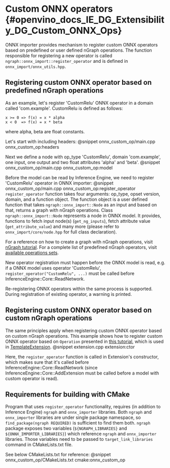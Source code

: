 # Custom ONNX operators {#openvino_docs_IE_DG_Extensibility_DG_Custom_ONNX_Ops}

ONNX importer provides mechanism to register custom ONNX operators based on predefined or user defined nGraph operations.
The function responsible for registering a new operator is called `ngraph::onnx_import::register_operator` and is defined in `onnx_import/onnx_utils.hpp`.

## Registering custom ONNX operator based on predefined nGraph operations

As an example, let's register 'CustomRelu' ONNX operator in a domain called 'com.example'.
CustomRelu is defined as follows:
```
x >= 0 => f(x) = x * alpha
x < 0  => f(x) = x * beta
```
where alpha, beta are float constants.

Let's start with including headers:
@snippet onnx_custom_op/main.cpp onnx_custom_op:headers

Next we define a node with op_type 'CustomRelu', domain 'com.example', one input, one output and two float attributes 'alpha' and 'beta'.
@snippet onnx_custom_op/main.cpp onnx_custom_op:model

Before the model can be read by Inference Engine, we need to register 'CustomRelu' operator in ONNX importer:
@snippet onnx_custom_op/main.cpp onnx_custom_op:register_operator
`register_operator` function takes four arguments: op_type, opset version, domain, and a function object.
The function object is a user defined function that takes `ngraph::onnx_import::Node` as an input and based on that, returns a graph with nGraph operations.
Class `ngraph::onnx_import::Node` represents a node in ONNX model. It provides, functions to fetch input node(s) (`get_ng_inputs`), fetch attribute value (`get_attribute_value`) and many more (please refer to `onnx_import/core/node.hpp` for full class declaration).

For a reference on how to create a graph with nGraph operations, visit [nGraph tutorial](../nGraphTutorial.md).
For a complete list of predefined nGraph operators, visit [available operations sets](../../ops/opset.md).

New operator registration must happen before the ONNX model is read, e.g. if a ONNX model uses operator 'CustomRelu', `register_operator("CustomRelu", ...)` must be called before InferenceEngine::Core::ReadNetwork.

Re-registering ONNX operators within the same process is supported. During registration of existing operator, a warning is printed.

## Registering custom ONNX operator based on custom nGraph operations

The same principles apply when registering custom ONNX operator based on custom nGraph operations.
This example shows how to register custom ONNX operator based on `Operation` presented in [this tutorial](AddingNGraphOps.md), which is used in [TemplateExtension](Extension.md).
@snippet extension.cpp extension:ctor

Here, the `register_operator` function is called in Extension's constructor, which makes sure that it's called before InferenceEngine::Core::ReadNetwork (since InferenceEngine::Core::AddExtension must be called before a model with custom operator is read).

## Requirements for building with CMake

Program that uses `register_operator` functionality, requires (in addition to Inference Engine) `ngraph` and `onnx_importer` libraries.
Both `ngraph` and `onnx_importer` libraries are under single package namespace, so `find_package(ngraph REQUIRED)` is sufficient to find them both.
`ngraph` package exposes two variables (`${NGRAPH_LIBRARIES}` and `${ONNX_IMPORTER_LIBRARIES}`) which reference `ngraph` and `onnx_importer` libraries.
Those variables need to be passed to `target_link_libraries` command in CMakeLists.txt file.

See below CMakeLists.txt for reference:
@snippet onnx_custom_op/CMakeLists.txt cmake:onnx_custom_op
